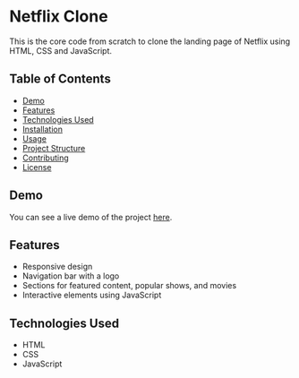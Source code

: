 # Netflix Clone

This is the core code from scratch to clone the landing page of Netflix using HTML, CSS and JavaScript.

## Table of Contents

- [Demo](#demo)
- [Features](#features)
- [Technologies Used](#technologies-used)
- [Installation](#installation)
- [Usage](#usage)
- [Project Structure](#project-structure)
- [Contributing](#contributing)
- [License](#license)

## Demo

You can see a live demo of the project [here](#).

## Features

- Responsive design
- Navigation bar with a logo
- Sections for featured content, popular shows, and movies
- Interactive elements using JavaScript

## Technologies Used

- HTML
- CSS
- JavaScript

